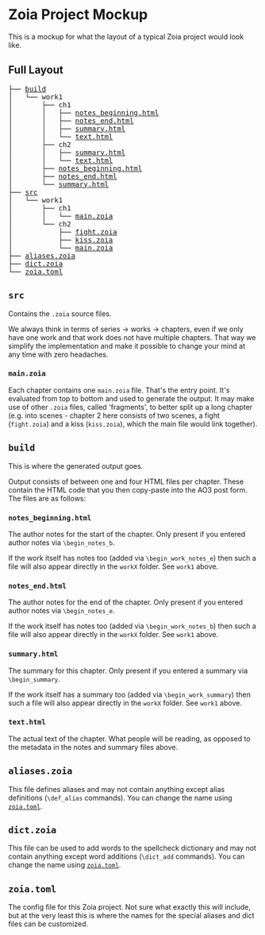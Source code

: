 # Zoia Project Mockup
This is a mockup for what the layout of a typical Zoia project would look like.

## Full Layout
<pre>
├── <a href="#build">build</a>
│   └── work1
│       ├── ch1
│       │   ├── <a href="#notes_beginninghtml">notes_beginning.html</a>
│       │   ├── <a href="#notes_endhtml">notes_end.html</a>
│       │   ├── <a href="#summaryhtml">summary.html</a>
│       │   └── <a href="#texthtml">text.html</a>
│       ├── ch2
│       │   ├── <a href="#summaryhtml">summary.html</a>
│       │   └── <a href="#texthtml">text.html</a>
│       ├── <a href="#notes_beginninghtml">notes_beginning.html</a>
│       ├── <a href="#notes_endhtml">notes_end.html</a>
│       └── <a href="#summaryhtml">summary.html</a>
├── <a href="#src">src</a>
│   └── work1
│       ├── ch1
│       │   └── <a href="#mainzoia">main.zoia</a>
│       └── ch2
│           ├── <a href="#mainzoia">fight.zoia</a>
│           ├── <a href="#mainzoia">kiss.zoia</a>
│           └── <a href="#mainzoia">main.zoia</a>
├── <a href="#aliaseszoia">aliases.zoia</a>
├── <a href="#dictzoia">dict.zoia</a>
└── <a href="#zoiatoml">zoia.toml</a>
</pre>

## `src`
Contains the `.zoia` source files.

We always think in terms of series -> works -> chapters, even if we only have
one work and that work does not have multiple chapters. That way we simplify
the implementation and make it possible to change your mind at any time with
zero headaches.

### `main.zoia`
Each chapter contains one `main.zoia` file. That's the entry point. It's
evaluated from top to bottom and used to generate the output. It may make use
of other `.zoia` files, called 'fragments', to better split up a long chapter
(e.g. into scenes - chapter 2 here consists of two scenes, a fight
(`fight.zoia`) and a kiss (`kiss.zoia`), which the main file would link
together).

## `build`
This is where the generated output goes.

Output consists of between one and four HTML files per chapter. These contain
the HTML code that you then copy-paste into the AO3 post form. The files are
as follows:

### `notes_beginning.html`
The author notes for the start of the chapter. Only present if you entered
author notes via `\begin_notes_b`.

If the work itself has notes too (added via `\begin_work_notes_e`) then such
a file will also appear directly in the `workX` folder. See `work1` above.

### `notes_end.html`
The author notes for the end of the chapter. Only present if you entered
author notes via `\begin_notes_e`.

If the work itself has notes too (added via `\begin_work_notes_b`) then such a
file will also appear directly in the `workX` folder. See `work1` above.

### `summary.html`
The summary for this chapter. Only present if you entered a summary via
`\begin_summary`.

If the work itself has a summary too (added via `\begin_work_summary`) then
such a file will also appear directly in the `workX` folder. See `work1` above.

### `text.html`
The actual text of the chapter. What people will be reading, as opposed to the
metadata in the notes and summary files above.

## `aliases.zoia`
This file defines aliases and may not contain anything except alias
definitions (`\def_alias` commands). You can change the name using
[`zoia.toml`](#zoiatoml).

## `dict.zoia`
This file can be used to add words to the spellcheck dictionary and may not
contain anything except word additions (`\dict_add` commands). You can change
the name using [`zoia.toml`](#zoiatoml).

## `zoia.toml`
The config file for this Zoia project. Not sure what exactly this will include,
but at the very least this is where the names for the special aliases and dict
files can be customized.

